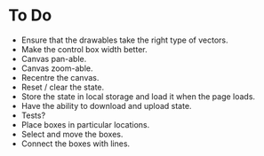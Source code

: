# To Do

- Ensure that the drawables take the right type of vectors.
- Make the control box width better.
- Canvas pan-able.
- Canvas zoom-able.
- Recentre the canvas.
- Reset / clear the state.
- Store the state in local storage and load it when the page loads.
- Have the ability to download and upload state.
- Tests?
- Place boxes in particular locations.
- Select and move the boxes.
- Connect the boxes with lines.